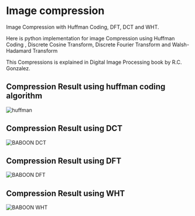 # Image compression
Image Compression with Huffman Coding, DFT, DCT and WHT.

Here is python implementation for image Compression using Huffman Coding , Discrete Cosine Transform, Discrete Fourier Transform and Walsh-Hadamard Transform

This Compressions is explained in Digital Image Processing book by R.C. Gonzalez. 



## Compression Result using huffman coding algorithm
![huffman](https://github.com/mojtabaakbari66/Image-compression/assets/73604520/d4659575-b5c1-455d-9116-9a4709841996)

## Compression Result using DCT 
![BABOON DCT](https://github.com/mojtabaakbari66/Image-compression/assets/73604520/72737144-0ee3-4d71-b748-09dca467afc0)

## Compression Result using DFT
![BABOON DFT](https://github.com/mojtabaakbari66/Image-compression/assets/73604520/c7cf761a-cf5c-4e0b-858c-9b96a82a75b2)


## Compression Result using WHT 
![BABOON WHT](https://github.com/mojtabaakbari66/Image-compression/assets/73604520/2c2003c8-76e5-4a96-9d97-05f2be9593ea)

